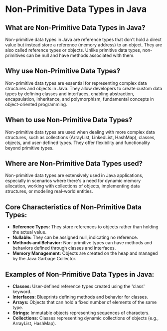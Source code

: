 # Non-Primitive Data Types in Java

## What are Non-Primitive Data Types in Java?
Non-primitive data types in Java are reference types that don't hold a direct value but instead store a reference (memory address) to an object. They are also called reference types or objects. Unlike primitive data types, non-primitives can be null and have methods associated with them.

## Why use Non-Primitive Data Types?
Non-primitive data types are essential for representing complex data structures and objects in Java. They allow developers to create custom data types by defining classes and interfaces, enabling abstraction, encapsulation, inheritance, and polymorphism, fundamental concepts in object-oriented programming.

## When to use Non-Primitive Data Types?
Non-primitive data types are used when dealing with more complex data structures, such as collections (ArrayList, LinkedList, HashMap), classes, objects, and user-defined types. They offer flexibility and functionality beyond primitive types.

## Where are Non-Primitive Data Types used?
Non-primitive data types are extensively used in Java applications, especially in scenarios where there's a need for dynamic memory allocation, working with collections of objects, implementing data structures, or modeling real-world entities.

## Core Characteristics of Non-Primitive Data Types:
- **Reference Types:** They store references to objects rather than holding the actual value.
- **Nullable:** They can be assigned null, indicating no reference.
- **Methods and Behavior:** Non-primitive types can have methods and behaviors defined through classes and interfaces.
- **Memory Management:** Objects are created on the heap and managed by the Java Garbage Collector.

## Examples of Non-Primitive Data Types in Java:
- **Classes:** User-defined reference types created using the 'class' keyword.
- **Interfaces:** Blueprints defining methods and behavior for classes.
- **Arrays:** Objects that can hold a fixed number of elements of the same type.
- **Strings:** Immutable objects representing sequences of characters.
- **Collections:** Classes representing dynamic collections of objects (e.g., ArrayList, HashMap).

